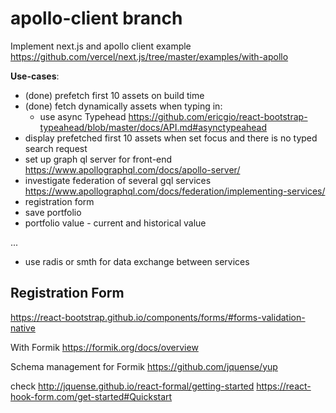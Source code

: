 # apollo-client branch

Implement next.js and apollo client example https://github.com/vercel/next.js/tree/master/examples/with-apollo

**Use-cases**:
- (done) prefetch first 10 assets on build time
- (done) fetch dynamically assets when typing in:
    - use async Typehead https://github.com/ericgio/react-bootstrap-typeahead/blob/master/docs/API.md#asynctypeahead
- display prefetched first 10 assets when set focus and there is no typed search request
- set up graph ql server for front-end https://www.apollographql.com/docs/apollo-server/ 
- investigate federation of several gql services https://www.apollographql.com/docs/federation/implementing-services/
- registration form 
- save portfolio
- portfolio value - current and historical value 
 
... 
- use radis or smth for data exchange between services

## Registration Form
https://react-bootstrap.github.io/components/forms/#forms-validation-native

With Formik https://formik.org/docs/overview 

Schema management for Formik https://github.com/jquense/yup   

check http://jquense.github.io/react-formal/getting-started
https://react-hook-form.com/get-started#Quickstart
   
 
   


